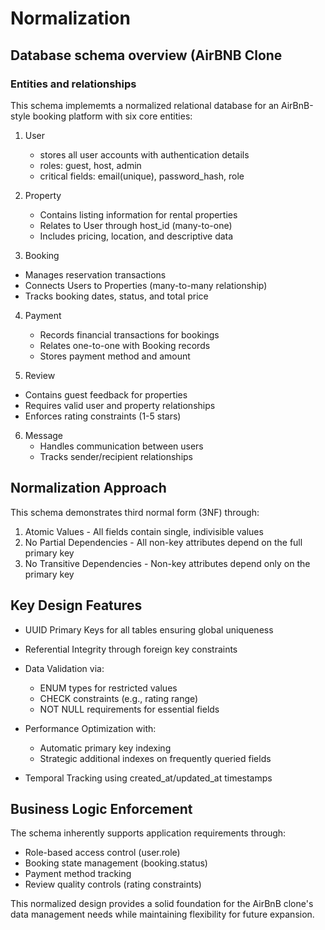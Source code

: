 # Normalization

## **Database schema overview (AirBNB Clone**

### Entities and relationships
This schema implememts a normalized relational database for an AirBnB-style booking platform with six core entities:
1. User
   - stores all user accounts with authentication details
   - roles: guest, host, admin
   - critical fields: email(unique), password_hash, role
  
2. Property
    - Contains listing information for rental properties
    - Relates to User through host_id (many-to-one)
    - Includes pricing, location, and descriptive data

3. Booking
  - Manages reservation transactions
  - Connects Users to Properties (many-to-many relationship)
  - Tracks booking dates, status, and total price

4. Payment
   - Records financial transactions for bookings
   - Relates one-to-one with Booking records
   - Stores payment method and amount

5. Review
  - Contains guest feedback for properties
  - Requires valid user and property relationships
  - Enforces rating constraints (1-5 stars)

6. Message
   - Handles communication between users
   - Tracks sender/recipient relationships

## **Normalization Approach**
This schema demonstrates third normal form (3NF) through:
1. Atomic Values - All fields contain single, indivisible values
2. No Partial Dependencies - All non-key attributes depend on the full primary key
3. No Transitive Dependencies - Non-key attributes depend only on the primary key

## **Key Design Features**
- UUID Primary Keys for all tables ensuring global uniqueness
- Referential Integrity through foreign key constraints
- Data Validation via:
  - ENUM types for restricted values
  - CHECK constraints (e.g., rating range)
  - NOT NULL requirements for essential fields

- Performance Optimization with:
  - Automatic primary key indexing
  - Strategic additional indexes on frequently queried fields

- Temporal Tracking using created_at/updated_at timestamps

## **Business Logic Enforcement**
The schema inherently supports application requirements through:
- Role-based access control (user.role)
- Booking state management (booking.status)
- Payment method tracking
- Review quality controls (rating constraints)

This normalized design provides a solid foundation for the AirBnB clone's data management needs while maintaining flexibility for future expansion.
